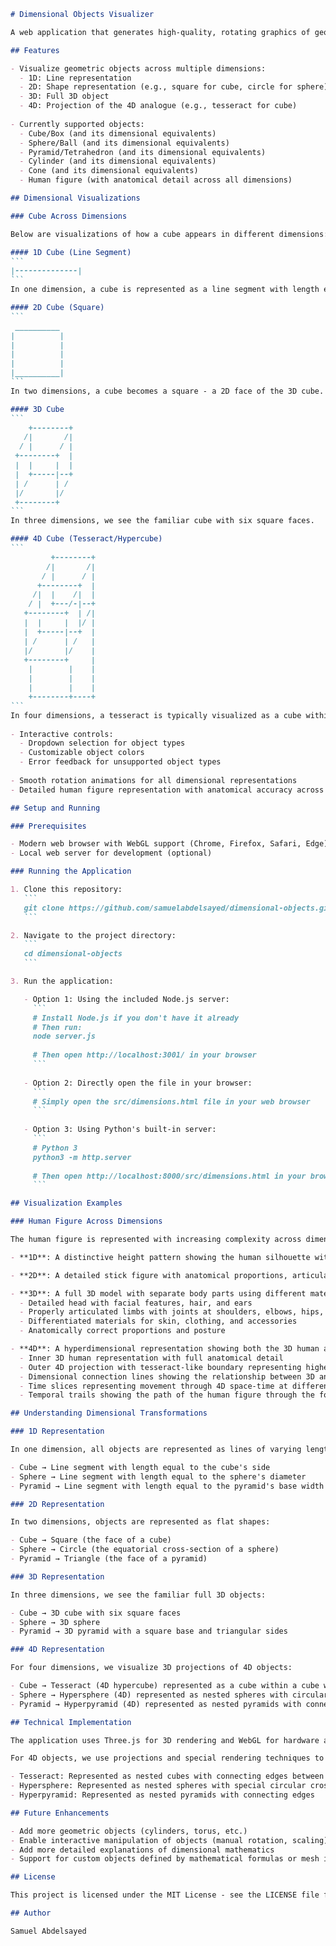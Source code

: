 ````markdown
# Dimensional Objects Visualizer

A web application that generates high-quality, rotating graphics of geometric objects across different dimensions. This application allows users to visualize how objects like cubes, spheres, pyramids, and even human figures are represented across 1D, 2D, 3D, and 4D spaces.

## Features

- Visualize geometric objects across multiple dimensions:
  - 1D: Line representation
  - 2D: Shape representation (e.g., square for cube, circle for sphere)
  - 3D: Full 3D object
  - 4D: Projection of the 4D analogue (e.g., tesseract for cube)
  
- Currently supported objects:
  - Cube/Box (and its dimensional equivalents)
  - Sphere/Ball (and its dimensional equivalents)
  - Pyramid/Tetrahedron (and its dimensional equivalents)
  - Cylinder (and its dimensional equivalents)
  - Cone (and its dimensional equivalents)
  - Human figure (with anatomical detail across all dimensions)

## Dimensional Visualizations

### Cube Across Dimensions

Below are visualizations of how a cube appears in different dimensions:

#### 1D Cube (Line Segment)
```
|--------------|
```
In one dimension, a cube is represented as a line segment with length equal to the cube's side.

#### 2D Cube (Square)
```
 __________
|          |
|          |
|          |
|          |
|__________|
```
In two dimensions, a cube becomes a square - a 2D face of the 3D cube.

#### 3D Cube
```
    +--------+
   /|       /|
  / |      / |
 +--------+  |
 |  |     |  |
 |  +-----|--+
 | /      | /
 |/       |/
 +--------+
```
In three dimensions, we see the familiar cube with six square faces.

#### 4D Cube (Tesseract/Hypercube)
```
         +--------+
        /|       /|
       / |      / |
      +--------+  |
     /|  |    /|  |
    / |  +---/-|--+
   +--------+  | /|
   |  |     |  |/ |
   |  +-----|--+  |
   | /      | /   |
   |/       |/    |
   +--------+     |
    |        |    |
    |        |    |
    |        |    |
    +--------+----+
```
In four dimensions, a tesseract is typically visualized as a cube within a cube, with corresponding vertices connected.
  
- Interactive controls:
  - Dropdown selection for object types
  - Customizable object colors
  - Error feedback for unsupported object types
  
- Smooth rotation animations for all dimensional representations
- Detailed human figure representation with anatomical accuracy across all dimensions

## Setup and Running

### Prerequisites

- Modern web browser with WebGL support (Chrome, Firefox, Safari, Edge)
- Local web server for development (optional)

### Running the Application

1. Clone this repository:
   ```
   git clone https://github.com/samuelabdelsayed/dimensional-objects.git
   ```

2. Navigate to the project directory:
   ```
   cd dimensional-objects
   ```

3. Run the application:

   - Option 1: Using the included Node.js server:
     ```
     # Install Node.js if you don't have it already
     # Then run:
     node server.js
     
     # Then open http://localhost:3001/ in your browser
     ```
   
   - Option 2: Directly open the file in your browser:
     ```
     # Simply open the src/dimensions.html file in your web browser
     ```
   
   - Option 3: Using Python's built-in server:
     ```
     # Python 3
     python3 -m http.server
     
     # Then open http://localhost:8000/src/dimensions.html in your browser
     ```

## Visualization Examples

### Human Figure Across Dimensions

The human figure is represented with increasing complexity across dimensions:

- **1D**: A distinctive height pattern showing the human silhouette with anatomically accurate proportions. The varying heights create a recognizable human form profile when viewed as a one-dimensional line graph.

- **2D**: A detailed stick figure with anatomical proportions, articulated joints, facial features (eyes, mouth), and differentiated body parts. The 2D human includes properly proportioned limbs, a detailed head, and even finger representations.

- **3D**: A full 3D model with separate body parts using different materials for skin and clothing. Features include:
  - Detailed head with facial features, hair, and ears
  - Properly articulated limbs with joints at shoulders, elbows, hips, and knees
  - Differentiated materials for skin, clothing, and accessories
  - Anatomically correct proportions and posture

- **4D**: A hyperdimensional representation showing both the 3D human and its projection into the fourth dimension:
  - Inner 3D human representation with full anatomical detail
  - Outer 4D projection with tesseract-like boundary representing higher dimensional space
  - Dimensional connection lines showing the relationship between 3D and 4D space
  - Time slices representing movement through 4D space-time at different points
  - Temporal trails showing the path of the human figure through the fourth dimension

## Understanding Dimensional Transformations

### 1D Representation

In one dimension, all objects are represented as lines of varying lengths. The line's length corresponds to the "width" of the object in its original dimension:

- Cube → Line segment with length equal to the cube's side
- Sphere → Line segment with length equal to the sphere's diameter
- Pyramid → Line segment with length equal to the pyramid's base width

### 2D Representation

In two dimensions, objects are represented as flat shapes:

- Cube → Square (the face of a cube)
- Sphere → Circle (the equatorial cross-section of a sphere)
- Pyramid → Triangle (the face of a pyramid)

### 3D Representation

In three dimensions, we see the familiar full 3D objects:

- Cube → 3D cube with six square faces
- Sphere → 3D sphere
- Pyramid → 3D pyramid with a square base and triangular sides

### 4D Representation

For four dimensions, we visualize 3D projections of 4D objects:

- Cube → Tesseract (4D hypercube) represented as a cube within a cube with connecting edges
- Sphere → Hypersphere (4D) represented as nested spheres with circular cross-sections
- Pyramid → Hyperpyramid (4D) represented as nested pyramids with connecting edges

## Technical Implementation

The application uses Three.js for 3D rendering and WebGL for hardware acceleration. Each dimensional representation is rendered in its own canvas with appropriate camera and lighting setups.

For 4D objects, we use projections and special rendering techniques to create an impression of the fourth dimension:

- Tesseract: Represented as nested cubes with connecting edges between corresponding vertices
- Hypersphere: Represented as nested spheres with special circular cross-sections
- Hyperpyramid: Represented as nested pyramids with connecting edges

## Future Enhancements

- Add more geometric objects (cylinders, torus, etc.)
- Enable interactive manipulation of objects (manual rotation, scaling)
- Add more detailed explanations of dimensional mathematics
- Support for custom objects defined by mathematical formulas or mesh imports

## License

This project is licensed under the MIT License - see the LICENSE file for details.

## Author

Samuel Abdelsayed